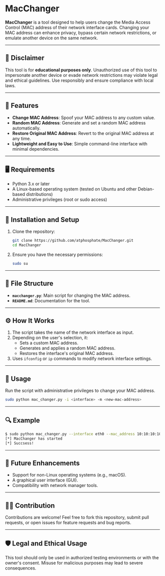 # MacChanger

**MacChanger** is a tool designed to help users change the Media Access Control (MAC) address of their network interface cards. Changing your MAC address can enhance privacy, bypass certain network restrictions, or emulate another device on the same network.

---

## 🚨 Disclaimer
This tool is for **educational purposes only**. Unauthorized use of this tool to impersonate another device or evade network restrictions may violate legal and ethical guidelines. Use responsibly and ensure compliance with local laws.

---

## 📝 Features
- **Change MAC Address**: Spoof your MAC address to any custom value.
- **Random MAC Address**: Generate and set a random MAC address automatically.
- **Restore Original MAC Address**: Revert to the original MAC address at any time.
- **Lightweight and Easy to Use**: Simple command-line interface with minimal dependencies.

---

## 🖥️ Requirements
- Python 3.x or later
- A Linux-based operating system (tested on Ubuntu and other Debian-based distributions)
- Administrative privileges (root or sudo access)

---

## 🔧 Installation and Setup
1. Clone the repository:
   ```bash
   git clone https://github.com/atphosphate/MacChanger.git
   cd MacChanger
   ```

2. Ensure you have the necessary permissions:
   ```bash
   sudo su
   ```

---

## 📂 File Structure
- **`macchanger.py`**: Main script for changing the MAC address.
- **`README.md`**: Documentation for the tool.

---

## ⚙️ How It Works
1. The script takes the name of the network interface as input.
2. Depending on the user's selection, it:
   - Sets a custom MAC address.
   - Generates and applies a random MAC address.
   - Restores the interface's original MAC address.
3. Uses `ifconfig` or `ip` commands to modify network interface settings.

---

## 📖 Usage
Run the script with administrative privileges to change your MAC address. 

   ```bash
   sudo python mac_changer.py -i <interface> -m <new-mac-address>
   ```

---

## 🔍 Example
```bash
$ sudo python mac_changer.py --interface eth0 --mac_address 10:10:10:10:10:10
[*] MacChanger has started
[*] Succsess!
```

---

## 🚀 Future Enhancements
- Support for non-Linux operating systems (e.g., macOS).
- A graphical user interface (GUI).
- Compatibility with network manager tools.

---

## 🧑‍💻 Contribution
Contributions are welcome! Feel free to fork this repository, submit pull requests, or open issues for feature requests and bug reports.

---

## 🛡️ Legal and Ethical Usage
This tool should only be used in authorized testing environments or with the owner's consent. Misuse for malicious purposes may lead to severe consequences.
